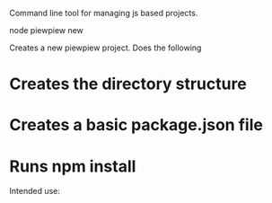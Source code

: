 Command line tool for managing js based projects.

node piewpiew new <name>

  Creates a new piewpiew project. Does the following

  # Creates the directory structure
  # Creates a basic package.json file
  # Runs npm install



Intended use:
